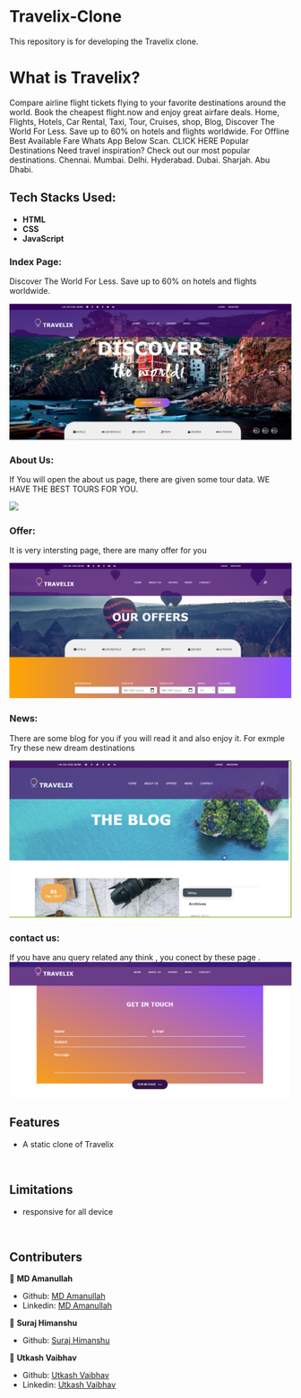 # Travelix-Clone
This repository is for developing the Travelix clone.





# What is Travelix?


Compare airline flight tickets flying to your favorite destinations around the world. Book the cheapest flight.now and enjoy great airfare deals. Home, Flights, Hotels, Car Rental, Taxi, Tour, Cruises, shop, Blog, Discover The World For Less. Save up to 60% on hotels and flights worldwide. For Offline Best Available Fare Whats App Below Scan. CLICK HERE Popular Destinations Need travel inspiration? Check out our most popular destinations. Chennai. Mumbai. Delhi. Hyderabad. Dubai. Sharjah. Abu Dhabi.


## Tech Stacks Used:
 
- **HTML**
- **CSS**
- **JavaScript**


### **Index Page:**

Discover The World For Less. Save up to 60% on hotels and flights worldwide. 

<img src="images/index.PNG">
<br>

### **About Us:**

If You will open the about us page, there are given some tour data. WE HAVE THE BEST TOURS FOR YOU.

<img src="images/Abouts-us1.PNG">
<br>

### **Offer:**

It is very intersting page, there are many offer for you

<img src="images/offers.PNG">
<br>

### **News:**

There are some blog for you if you will read it and also enjoy it.
For exmple Try these new dream destinations

<img src="https://github.com/Amanullah21/Travelix-Clone/blob/main/images/news.png">
<br>

### **contact us:**

If you have anu query related any think , you conect by these page .
<img src="images/contact.PNG">
<br>
## Features

* A static clone of Travelix
<br>

## Limitations

* responsive for all device

<br>


## Contributers

 👤 **MD Amanullah**

- Github: [MD Amanullah](https://github.com/Amanullah21)
- Linkedin: [MD Amanullah
](https://www.linkedin.com/mwlite/in/md-amanullah-0239691798)


👤 **Suraj Himanshu**

- Github: [Suraj Himanshu](https://github.com/surajhimanshu)

👤 **Utkash Vaibhav**

- Github: [Utkash Vaibhav](https://github.com/UtkarshVaibhav)
- Linkedin: [Utkash Vaibhav](https://www.linkedin.com/in/utkarshvaibhav233)
